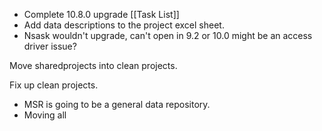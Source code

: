 - Complete 10.8.0 upgrade [[Task List]]
- Add data descriptions to the project excel sheet.
- Nsask wouldn't upgrade, can't open in 9.2 or 10.0 might be an access driver issue?

Move sharedprojects into clean projects.

Fix up clean projects.
- MSR is going to be a general data repository.
- Moving all 